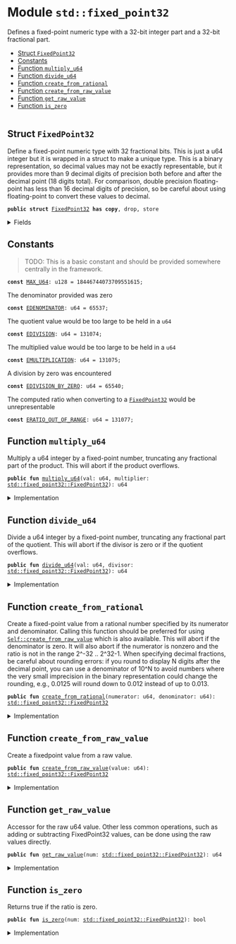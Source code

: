 
<a name="std_fixed_point32"></a>

# Module `std::fixed_point32`

Defines a fixed-point numeric type with a 32-bit integer part and
a 32-bit fractional part.


-  [Struct `FixedPoint32`](#std_fixed_point32_FixedPoint32)
-  [Constants](#@Constants_0)
-  [Function `multiply_u64`](#std_fixed_point32_multiply_u64)
-  [Function `divide_u64`](#std_fixed_point32_divide_u64)
-  [Function `create_from_rational`](#std_fixed_point32_create_from_rational)
-  [Function `create_from_raw_value`](#std_fixed_point32_create_from_raw_value)
-  [Function `get_raw_value`](#std_fixed_point32_get_raw_value)
-  [Function `is_zero`](#std_fixed_point32_is_zero)


<pre><code></code></pre>



<a name="std_fixed_point32_FixedPoint32"></a>

## Struct `FixedPoint32`

Define a fixed-point numeric type with 32 fractional bits.
This is just a u64 integer but it is wrapped in a struct to
make a unique type. This is a binary representation, so decimal
values may not be exactly representable, but it provides more
than 9 decimal digits of precision both before and after the
decimal point (18 digits total). For comparison, double precision
floating-point has less than 16 decimal digits of precision, so
be careful about using floating-point to convert these values to
decimal.


<pre><code><b>public</b> <b>struct</b> <a href="../std/fixed_point32.md#std_fixed_point32_FixedPoint32">FixedPoint32</a> <b>has</b> <b>copy</b>, drop, store
</code></pre>



<details>
<summary>Fields</summary>


<dl>
<dt>
<code>value: u64</code>
</dt>
<dd>
</dd>
</dl>


</details>

<a name="@Constants_0"></a>

## Constants


<a name="std_fixed_point32_MAX_U64"></a>

> TODO: This is a basic constant and should be provided somewhere centrally in the framework.


<pre><code><b>const</b> <a href="../std/fixed_point32.md#std_fixed_point32_MAX_U64">MAX_U64</a>: u128 = 18446744073709551615;
</code></pre>



<a name="std_fixed_point32_EDENOMINATOR"></a>

The denominator provided was zero


<pre><code><b>const</b> <a href="../std/fixed_point32.md#std_fixed_point32_EDENOMINATOR">EDENOMINATOR</a>: u64 = 65537;
</code></pre>



<a name="std_fixed_point32_EDIVISION"></a>

The quotient value would be too large to be held in a <code>u64</code>


<pre><code><b>const</b> <a href="../std/fixed_point32.md#std_fixed_point32_EDIVISION">EDIVISION</a>: u64 = 131074;
</code></pre>



<a name="std_fixed_point32_EMULTIPLICATION"></a>

The multiplied value would be too large to be held in a <code>u64</code>


<pre><code><b>const</b> <a href="../std/fixed_point32.md#std_fixed_point32_EMULTIPLICATION">EMULTIPLICATION</a>: u64 = 131075;
</code></pre>



<a name="std_fixed_point32_EDIVISION_BY_ZERO"></a>

A division by zero was encountered


<pre><code><b>const</b> <a href="../std/fixed_point32.md#std_fixed_point32_EDIVISION_BY_ZERO">EDIVISION_BY_ZERO</a>: u64 = 65540;
</code></pre>



<a name="std_fixed_point32_ERATIO_OUT_OF_RANGE"></a>

The computed ratio when converting to a <code><a href="../std/fixed_point32.md#std_fixed_point32_FixedPoint32">FixedPoint32</a></code> would be unrepresentable


<pre><code><b>const</b> <a href="../std/fixed_point32.md#std_fixed_point32_ERATIO_OUT_OF_RANGE">ERATIO_OUT_OF_RANGE</a>: u64 = 131077;
</code></pre>



<a name="std_fixed_point32_multiply_u64"></a>

## Function `multiply_u64`

Multiply a u64 integer by a fixed-point number, truncating any
fractional part of the product. This will abort if the product
overflows.


<pre><code><b>public</b> <b>fun</b> <a href="../std/fixed_point32.md#std_fixed_point32_multiply_u64">multiply_u64</a>(val: u64, multiplier: <a href="../std/fixed_point32.md#std_fixed_point32_FixedPoint32">std::fixed_point32::FixedPoint32</a>): u64
</code></pre>



<details>
<summary>Implementation</summary>


<pre><code><b>public</b> <b>fun</b> <a href="../std/fixed_point32.md#std_fixed_point32_multiply_u64">multiply_u64</a>(val: u64, multiplier: <a href="../std/fixed_point32.md#std_fixed_point32_FixedPoint32">FixedPoint32</a>): u64 {
    // The product of two 64 bit values <b>has</b> 128 bits, so perform the
    // multiplication with u128 types and keep the full 128 bit product
    // to avoid losing accuracy.
    <b>let</b> unscaled_product = val <b>as</b> u128 * (multiplier.value <b>as</b> u128);
    // The unscaled product <b>has</b> 32 fractional bits (from the multiplier)
    // so rescale it by shifting away the low bits.
    <b>let</b> product = unscaled_product &gt;&gt; 32;
    // Check whether the value is too large.
    <b>assert</b>!(product &lt;= <a href="../std/fixed_point32.md#std_fixed_point32_MAX_U64">MAX_U64</a>, <a href="../std/fixed_point32.md#std_fixed_point32_EMULTIPLICATION">EMULTIPLICATION</a>);
    product <b>as</b> u64
}
</code></pre>



</details>

<a name="std_fixed_point32_divide_u64"></a>

## Function `divide_u64`

Divide a u64 integer by a fixed-point number, truncating any
fractional part of the quotient. This will abort if the divisor
is zero or if the quotient overflows.


<pre><code><b>public</b> <b>fun</b> <a href="../std/fixed_point32.md#std_fixed_point32_divide_u64">divide_u64</a>(val: u64, divisor: <a href="../std/fixed_point32.md#std_fixed_point32_FixedPoint32">std::fixed_point32::FixedPoint32</a>): u64
</code></pre>



<details>
<summary>Implementation</summary>


<pre><code><b>public</b> <b>fun</b> <a href="../std/fixed_point32.md#std_fixed_point32_divide_u64">divide_u64</a>(val: u64, divisor: <a href="../std/fixed_point32.md#std_fixed_point32_FixedPoint32">FixedPoint32</a>): u64 {
    // Check <b>for</b> division by zero.
    <b>assert</b>!(divisor.value != 0, <a href="../std/fixed_point32.md#std_fixed_point32_EDIVISION_BY_ZERO">EDIVISION_BY_ZERO</a>);
    // First convert to 128 bits and then shift left to
    // add 32 fractional zero bits to the dividend.
    <b>let</b> scaled_value = val <b>as</b> u128 &lt;&lt; 32;
    <b>let</b> quotient = scaled_value / (divisor.value <b>as</b> u128);
    // Check whether the value is too large.
    <b>assert</b>!(quotient &lt;= <a href="../std/fixed_point32.md#std_fixed_point32_MAX_U64">MAX_U64</a>, <a href="../std/fixed_point32.md#std_fixed_point32_EDIVISION">EDIVISION</a>);
    // the value may be too large, which will cause the cast to fail
    // with an arithmetic error.
    quotient <b>as</b> u64
}
</code></pre>



</details>

<a name="std_fixed_point32_create_from_rational"></a>

## Function `create_from_rational`

Create a fixed-point value from a rational number specified by its
numerator and denominator. Calling this function should be preferred
for using <code><a href="../std/fixed_point32.md#std_fixed_point32_create_from_raw_value">Self::create_from_raw_value</a></code> which is also available.
This will abort if the denominator is zero. It will also
abort if the numerator is nonzero and the ratio is not in the range
2^-32 .. 2^32-1. When specifying decimal fractions, be careful about
rounding errors: if you round to display N digits after the decimal
point, you can use a denominator of 10^N to avoid numbers where the
very small imprecision in the binary representation could change the
rounding, e.g., 0.0125 will round down to 0.012 instead of up to 0.013.


<pre><code><b>public</b> <b>fun</b> <a href="../std/fixed_point32.md#std_fixed_point32_create_from_rational">create_from_rational</a>(numerator: u64, denominator: u64): <a href="../std/fixed_point32.md#std_fixed_point32_FixedPoint32">std::fixed_point32::FixedPoint32</a>
</code></pre>



<details>
<summary>Implementation</summary>


<pre><code><b>public</b> <b>fun</b> <a href="../std/fixed_point32.md#std_fixed_point32_create_from_rational">create_from_rational</a>(numerator: u64, denominator: u64): <a href="../std/fixed_point32.md#std_fixed_point32_FixedPoint32">FixedPoint32</a> {
    // If the denominator is zero, this will <b>abort</b>.
    // Scale the numerator to have 64 fractional bits and the denominator
    // to have 32 fractional bits, so that the quotient will have 32
    // fractional bits.
    <b>let</b> scaled_numerator = numerator <b>as</b> u128 &lt;&lt; 64;
    <b>let</b> scaled_denominator = denominator <b>as</b> u128 &lt;&lt; 32;
    <b>assert</b>!(scaled_denominator != 0, <a href="../std/fixed_point32.md#std_fixed_point32_EDENOMINATOR">EDENOMINATOR</a>);
    <b>let</b> quotient = scaled_numerator / scaled_denominator;
    <b>assert</b>!(quotient != 0 || numerator == 0, <a href="../std/fixed_point32.md#std_fixed_point32_ERATIO_OUT_OF_RANGE">ERATIO_OUT_OF_RANGE</a>);
    // Return the quotient <b>as</b> a fixed-point number. We first need to check whether the cast
    // can succeed.
    <b>assert</b>!(quotient &lt;= <a href="../std/fixed_point32.md#std_fixed_point32_MAX_U64">MAX_U64</a>, <a href="../std/fixed_point32.md#std_fixed_point32_ERATIO_OUT_OF_RANGE">ERATIO_OUT_OF_RANGE</a>);
    <a href="../std/fixed_point32.md#std_fixed_point32_FixedPoint32">FixedPoint32</a> { value: quotient <b>as</b> u64 }
}
</code></pre>



</details>

<a name="std_fixed_point32_create_from_raw_value"></a>

## Function `create_from_raw_value`

Create a fixedpoint value from a raw value.


<pre><code><b>public</b> <b>fun</b> <a href="../std/fixed_point32.md#std_fixed_point32_create_from_raw_value">create_from_raw_value</a>(value: u64): <a href="../std/fixed_point32.md#std_fixed_point32_FixedPoint32">std::fixed_point32::FixedPoint32</a>
</code></pre>



<details>
<summary>Implementation</summary>


<pre><code><b>public</b> <b>fun</b> <a href="../std/fixed_point32.md#std_fixed_point32_create_from_raw_value">create_from_raw_value</a>(value: u64): <a href="../std/fixed_point32.md#std_fixed_point32_FixedPoint32">FixedPoint32</a> {
    <a href="../std/fixed_point32.md#std_fixed_point32_FixedPoint32">FixedPoint32</a> { value }
}
</code></pre>



</details>

<a name="std_fixed_point32_get_raw_value"></a>

## Function `get_raw_value`

Accessor for the raw u64 value. Other less common operations, such as
adding or subtracting FixedPoint32 values, can be done using the raw
values directly.


<pre><code><b>public</b> <b>fun</b> <a href="../std/fixed_point32.md#std_fixed_point32_get_raw_value">get_raw_value</a>(num: <a href="../std/fixed_point32.md#std_fixed_point32_FixedPoint32">std::fixed_point32::FixedPoint32</a>): u64
</code></pre>



<details>
<summary>Implementation</summary>


<pre><code><b>public</b> <b>fun</b> <a href="../std/fixed_point32.md#std_fixed_point32_get_raw_value">get_raw_value</a>(num: <a href="../std/fixed_point32.md#std_fixed_point32_FixedPoint32">FixedPoint32</a>): u64 {
    num.value
}
</code></pre>



</details>

<a name="std_fixed_point32_is_zero"></a>

## Function `is_zero`

Returns true if the ratio is zero.


<pre><code><b>public</b> <b>fun</b> <a href="../std/fixed_point32.md#std_fixed_point32_is_zero">is_zero</a>(num: <a href="../std/fixed_point32.md#std_fixed_point32_FixedPoint32">std::fixed_point32::FixedPoint32</a>): bool
</code></pre>



<details>
<summary>Implementation</summary>


<pre><code><b>public</b> <b>fun</b> <a href="../std/fixed_point32.md#std_fixed_point32_is_zero">is_zero</a>(num: <a href="../std/fixed_point32.md#std_fixed_point32_FixedPoint32">FixedPoint32</a>): bool {
    num.value == 0
}
</code></pre>



</details>
